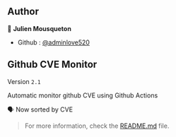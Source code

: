  
## Author 

👤 **Julien Mousqueton**

* Github : [@adminlove520](https://github.com/adminlove520)


## Github CVE Monitor 

Version `2.1`

Automatic monitor github CVE using Github Actions

🗣 Now sorted by CVE 

> For more information, check the [README.md](https://github.com/adminlove520/github_cve_monitor#readme) file. 

